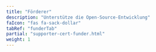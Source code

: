 ```yaml
---
title: "Förderer"
description: "Unterstütze die Open-Source-Entwicklung"
faIcon: "fas fa-sack-dollar"
tabRef: "funderTab"
partial: "supporter-cert-funder.html"
weight: 1
---
```

